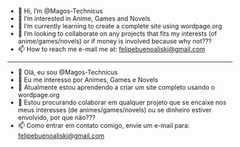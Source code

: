 - 👋 Hi, I’m @Magos-Technicus
- 👀 I’m interested in Anime, Games and Novels
- 🌱 I’m currently learning to create a complete site using wordpage.org
- 💞️ I’m looking to collaborate on any projects that fits my interests (of anime/games/novels) or if money is involved because why not???
- 📫 How to reach me e-mail me at: felipebuenoaliski@gmail.com

--------------
- 👋 Olá, eu sou @Magos-Technicus
- 👀 Eu me interesso por Animes, Games e Novels
- 🌱 Atualmente estou aprendendo a criar um site completo usando o wordpage.org
- 💞️ Estou procurando colaborar em qualquer projeto que se encaixe nos meus interesses (de animes/games/novels) ou se dinheiro estiver envolvido, por que não???
- 📫 Como entrar em contato comigo, envie um e-mail para: felipebuenoaliski@gmail.com 
<!---
Magos-Technicus/Magos-Technicus is a ✨ special ✨ repository because its `README.md` (this file) appears on your GitHub profile.
You can click the Preview link to take a look at your changes.
--->
